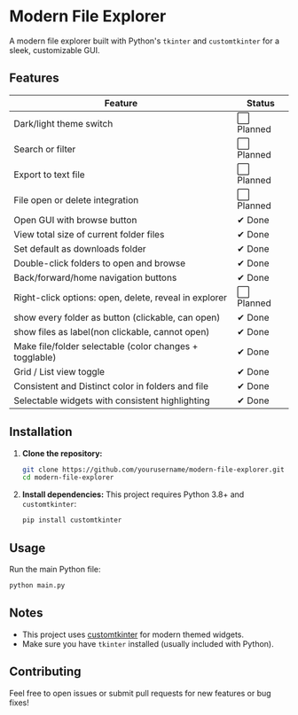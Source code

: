 # Modern File Explorer

A modern file explorer built with Python's `tkinter` and `customtkinter` for a sleek, customizable GUI.

## Features

| Feature                                                 | Status     |
| ------------------------------------------------------- | ---------- |
| Dark/light theme switch                                 | ⬜ Planned |
| Search or filter                                        | ⬜ Planned |
| Export to text file                                     | ⬜ Planned |
| File open or delete integration                         | ⬜ Planned |
| Open GUI with browse button                             | ✔ Done     |
| View total size of current folder files                 | ✔ Done     |
| Set default as downloads folder                         | ✔ Done     |
| Double-click folders to open and browse                 | ✔ Done     |
| Back/forward/home navigation buttons                    | ✔ Done     |
| Right-click options: open, delete, reveal in explorer   | ⬜ Planned |
| show every folder as button (clickable, can open)       | ✔ Done     |
| show files as label(non clickable, cannot open)         | ✔ Done     |
| Make file/folder selectable (color changes + togglable) | ✔ Done     |
| Grid / List view toggle                                 | ✔ Done     |
| Consistent and Distinct color in folders and file       | ✔ Done     |
| Selectable widgets with consistent highlighting         | ✔ Done     |

## Installation

1. **Clone the repository:**

   ```sh
   git clone https://github.com/yourusername/modern-file-explorer.git
   cd modern-file-explorer
   ```

2. **Install dependencies:**
   This project requires Python 3.8+ and `customtkinter`:
   ```sh
   pip install customtkinter
   ```

## Usage

Run the main Python file:

```sh
python main.py
```

## Notes

- This project uses [customtkinter](https://github.com/TomSchimansky/CustomTkinter) for modern themed widgets.
- Make sure you have `tkinter` installed (usually included with Python).

## Contributing

Feel free to open issues or submit pull requests for new features or bug fixes!
